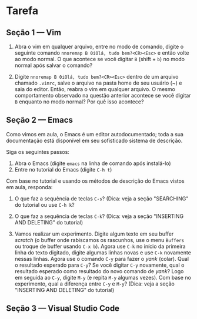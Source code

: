 # Tarefa

## Seção 1 — Vim

1. Abra o vim em qualquer arquivo, entre no modo de comando, digite o seguinte comando 
`nnoremap B 0iOlá, tudo bem?<CR><Esc>` e então volte ao modo normal. 
O que acontece se você digitar `B` (shift + `b`) no modo normal após salvar o comando?

2. Digite `nnoremap B 0iOlá, tudo bem?<CR><Esc>` dentro de um arquivo chamado `.vimrc`, salve o arquivo na pasta home de seu usuário (~) e saia do editor. 
Então, reabra o vim em qualquer arquivo. 
O mesmo comportamento observado na questão anterior acontece se você digitar `B` enquanto no modo normal? Por quê isso acontece?

## Seção 2 — Emacs

Como vimos em aula, o Emacs é um editor autodocumentado; toda a sua documentação está disponível em seu sofisticado sistema de descrição.

Siga os seguintes passos:
1. Abra o Emacs (digite `emacs` na linha de comando após instalá-lo)
2. Entre no tutorial do Emacs (digite `C-h t`)

Com base no tutorial e usando os métodos de descrição do Emacs vistos em aula, responda:

1. O que faz a sequência de teclas `C-s`? (Dica: veja a seção "SEARCHING" do tutorial ou use `C-h k`?

2. O que faz a sequência de teclas `C-k`? (Dica: veja a seção "INSERTING AND DELETING" do tutorial)

3. Vamos realizar um experimento. Digite algum texto em seu buffer *scratch* (o buffer onde rabiscamos os rascunhos, use o menu `Buffers` ou troque de buffer usando `C-x b`). Agora use `C-k` no início da primeira linha do texto digitado, digite algumas linhas novas e use `C-k` novamente nessas linhas. Agora use o comando `C-y` para fazer o *yank* (colar). 
   Qual o resultado esperado para `C-y`? Se você digitar `C-y` novamente, qual o resultado esperado como resultado do novo comando de *yank*? Logo em seguida ao `C-y`, digite `M-y` (e repita `M-y` algumas vezes). Com base no experimento, qual a diferença entre `C-y` e `M-y`? (Dica: veja a seção "INSERTING AND DELETING" do tutorial)

## Seção 3 — Visual Studio Code
